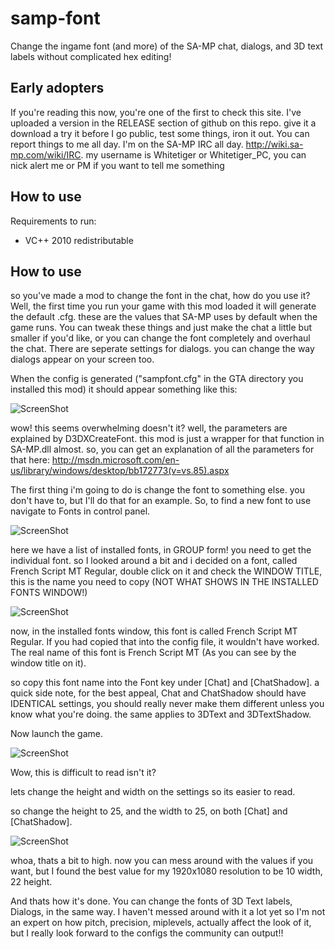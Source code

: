 samp-font
=========

Change the ingame font (and more) of the SA-MP chat, dialogs, and 3D text labels without complicated hex editing!

Early adopters
----------
If you're reading this now, you're one of the first to check this site. I've uploaded a version in the RELEASE section of github on this repo. give it a download a try it before I go public, test some things, iron it out. You can report things to me all day. I'm on the SA-MP IRC all day. http://wiki.sa-mp.com/wiki/IRC. my username is Whitetiger or Whitetiger_PC, you can nick alert me or PM if you want to tell me something

How to use
----------
Requirements to run:

- VC++ 2010 redistributable

How to use
----------
so you've made a mod to change the font in the chat, how do you use it? Well, the first time you run your game with this mod loaded it will generate the default .cfg. these are the values that SA-MP uses by default when the game runs. You can tweak these things and just make the chat a little but smaller if you'd like, or you can change the font completely and overhaul the chat. There are seperate settings for dialogs. you can change the way dialogs appear on your screen too.

When the config is generated ("sampfont.cfg" in the GTA directory you installed this mod) it should appear something like this:

![ScreenShot](https://sixtytiger.com/tiger/random/default_cfg.png)

wow! this seems overwhelming doesn't it? well, the parameters are explained by D3DXCreateFont. this mod is just a wrapper for that function in SA-MP.dll almost. so, you can get an explanation of all the parameters for that here: http://msdn.microsoft.com/en-us/library/windows/desktop/bb172773(v=vs.85).aspx

The first thing i'm going to do is change the font to something else. you don't have to, but I'll do that for an example. So, to find a new font to use navigate to Fonts in control panel.

![ScreenShot](https://sixtytiger.com/tiger/random/fontslist.png)

here we have a list of installed fonts, in GROUP form! you need to get the individual font. so I looked around a bit and i decided on a font, called French Script MT Regular, double click on it and check the WINDOW TITLE, this is the name you need to copy (NOT WHAT SHOWS IN THE INSTALLED FONTS WINDOW!)

![ScreenShot](https://sixtytiger.com/tiger/random/myfont.png)

now, in the installed fonts window, this font is called French Script MT Regular. If you had copied that into the config file, it wouldn't have worked. The real name of this font is French Script MT (As you can see by the window title on it).

so copy this font name into the Font key under [Chat] and [ChatShadow]. a quick side note, for the best appeal, Chat and ChatShadow should have IDENTICAL settings, you should really never make them different unless you know what you're doing. the same applies to 3DText and 3DTextShadow.

Now launch the game.

![ScreenShot](https://sixtytiger.com/tiger/random/low_height_width.png)

Wow, this is difficult to read isn't it?

lets change the height and width on the settings so its easier to read.

so change the height to 25, and the width to 25, on both [Chat] and [ChatShadow].

![ScreenShot](https://sixtytiger.com/tiger/random/high_height_width.png)

whoa, thats a bit to high. now you can mess around with the values if you want, but I found the best value for my 1920x1080 resolution to be 10 width, 22 height.

And thats how it's done. You can change the fonts of 3D Text labels, Dialogs, in the same way. I haven't messed around with it a lot yet so I'm not an expert on how pitch, precision, miplevels, actually affect the look of it, but I really look forward to the configs the community can output!!
